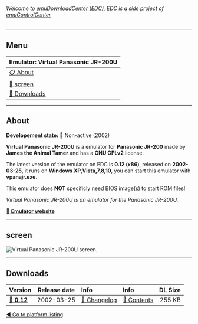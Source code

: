###### Welcome to [emuDownloadCenter (EDC)](https://github.com/PhoenixInteractiveNL/emuDownloadCenter/wiki/), EDC is a side project of [emuControlCenter](https://github.com/PhoenixInteractiveNL/emuControlCenter/wiki/)
***
## Menu
| **Emulator: Virtual Panasonic JR-200U** |
|:---------|
| [:clipboard: About](#about) |
| [:sunrise: screen](#screen) |
| [:floppy_disk: Downloads](#downloads) |
***
## About
**Developement state:** :red_circle: Non-active (2002)

**Virtual Panasonic JR-200U** is a emulator for **Panasonic JR-200** made by **James the Animal Tamer** and has a **GNU GPLv2** license.

The latest version of the emulator on EDC is **0.12 (x86)**, released on **2002-03-25**, it runs on **Windows XP,Vista,7,8,10**, you can start this emulator with **vpanajr.exe**.

This emulator does **NOT** specificly need BIOS image(s) to start ROM files!

_Virtual Panasonic JR-200U is an emulator for the Panasonic JR-200U._

[:link: **Emulator website**](http://www.oocities.org/emucompboy/)
***
## screen
![](https://raw.githubusercontent.com/PhoenixInteractiveNL/emuDownloadCenter/master/hooks/virtpanajr/emulator_screen_01.jpg "Virtual Panasonic JR-200U screen.")
***
## Downloads
| Version  | Release date  | Info       | Info       | DL Size    |
|:---------|:-------------:|:-----------|:-----------|-----------:|
| [:floppy_disk: **0.12**](https://github.com/PhoenixInteractiveNL/edc-repo0003/raw/master/virtpanajr/0.12.7z) | 2002-03-25 | [:page_facing_up: Changelog](https://github.com/PhoenixInteractiveNL/edc-repo0003/blob/master/virtpanajr/0.12_changelog.txt) | [:mag_right: Contents](https://github.com/PhoenixInteractiveNL/edc-repo0003/blob/master/virtpanajr/0.12_contents.txt) | 255 KB |

[:arrow_backward: Go to platform listing](https://github.com/PhoenixInteractiveNL/emuDownloadCenter/wiki/EDC-Platform-List)
